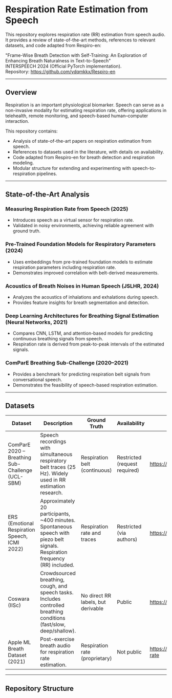 # Respiration Rate Estimation from Speech

This repository explores respiration rate (RR) estimation from speech audio. It provides a review of state-of-the-art methods, references to relevant datasets, and code adapted from Respiro-en:

"Frame-Wise Breath Detection with Self-Training: An Exploration of Enhancing Breath Naturalness in Text-to-Speech"  
INTERSPEECH 2024 (Official PyTorch implementation).  
Repository: https://github.com/ydqmkkx/Respiro-en

---

## Overview

Respiration is an important physiological biomarker. Speech can serve as a non-invasive modality for estimating respiration rate, offering applications in telehealth, remote monitoring, and speech-based human–computer interaction.

This repository contains:
- Analysis of state-of-the-art papers on respiration estimation from speech.  
- References to datasets used in the literature, with details on availability.  
- Code adapted from Respiro-en for breath detection and respiration modeling.  
- Modular structure for extending and experimenting with speech-to-respiration pipelines.  

---

## State-of-the-Art Analysis

### Measuring Respiration Rate from Speech (2025)
- Introduces speech as a virtual sensor for respiration rate.  
- Validated in noisy environments, achieving reliable agreement with ground truth.  

### Pre-Trained Foundation Models for Respiratory Parameters (2024)
- Uses embeddings from pre-trained foundation models to estimate respiration parameters including respiration rate.  
- Demonstrates improved correlation with belt-derived measurements.  

### Acoustics of Breath Noises in Human Speech (JSLHR, 2024)
- Analyzes the acoustics of inhalations and exhalations during speech.  
- Provides feature insights for breath segmentation and detection.  

### Deep Learning Architectures for Breathing Signal Estimation (Neural Networks, 2021)
- Compares CNN, LSTM, and attention-based models for predicting continuous breathing signals from speech.  
- Respiration rate is derived from peak-to-peak intervals of the estimated signals.  

### ComParE Breathing Sub-Challenge (2020–2021)
- Provides a benchmark for predicting respiration belt signals from conversational speech.  
- Demonstrates the feasibility of speech-based respiration estimation.  

---

## Datasets

| Dataset | Description | Ground Truth | Availability | Link |
|---------|-------------|--------------|--------------|------|
| ComParE 2020 – Breathing Sub-Challenge (UCL-SBM) | Speech recordings with simultaneous respiratory belt traces (25 Hz). Widely used in RR estimation research. | Respiration belt (continuous) | Restricted (request required) | https://www.compare.openaudio.eu/2020/ |
| ERS (Emotional Respiration Speech, ICMI 2022) | Approximately 20 participants, ~400 minutes. Spontaneous speech with piezo belt signals. Respiration frequency (RR) included. | Respiration rate and traces | Restricted (via authors) | https://dl.acm.org/doi/10.1145/3536221.3556602 |
| Coswara (IISc) | Crowdsourced breathing, cough, and speech tasks. Includes controlled breathing conditions (fast/slow, deep/shallow). | No direct RR labels, but derivable | Public | https://github.com/iiscleap/Coswara-Data |
| Apple ML Breath Dataset (2021) | Post-exercise breath audio for respiration rate estimation. | Respiration rate (proprietary) | Not public | https://machinelearning.apple.com/research/respiratory-rate |

---

## Repository Structure

